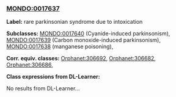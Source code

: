 
### [MONDO:0017637](http://purl.obolibrary.org/obo/MONDO_0017637)
**Label:** rare parkinsonian syndrome due to intoxication

**Subclasses:** [MONDO:0017640](http://purl.obolibrary.org/obo/MONDO_0017640) (Cyanide-induced parkinsonism), [MONDO:0017639](http://purl.obolibrary.org/obo/MONDO_0017639) (Carbon monoxide-induced parkinsonism), [MONDO:0017638](http://purl.obolibrary.org/obo/MONDO_0017638) (manganese poisoning), 

**Corr. equiv. classes:** [Orphanet:306692](http://www.orpha.net/ORDO/Orphanet_306692), [Orphanet:306682](http://www.orpha.net/ORDO/Orphanet_306682), [Orphanet:306686](http://www.orpha.net/ORDO/Orphanet_306686), 

**Class expressions from DL-Learner:**

No results from DL-Learner...



